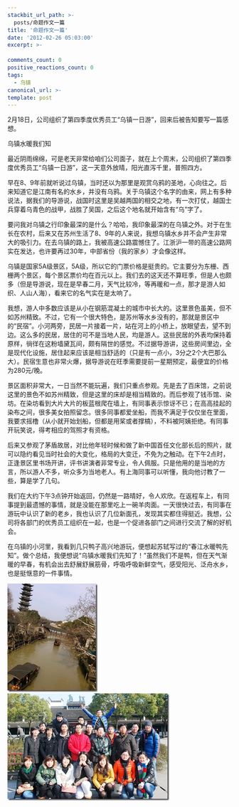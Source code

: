 ```yaml
---
stackbit_url_path: >-
  posts/命题作文一篇
title: '命题作文一篇'
date: '2012-02-26 05:03:00'
excerpt: >-
  
comments_count: 0
positive_reactions_count: 0
tags: 
  - 乌镇
canonical_url: >-
template: post
---
```

<p>2月18日，公司组织了第四季度优秀员工&ldquo;乌镇一日游&rdquo;，回来后被告知要写一篇感想。</p>
<p>乌镇水暖我们知</p>
<p>最近阴雨绵绵，可是老天非常给咱们公司面子，就在上个周末，公司组织了第四季度优秀员工&ldquo;乌镇一日游&rdquo;，这一天意外放晴，阳光直泻千里，普照四方。</p>
<p>早在8、9年前就听说过乌镇，当时还以为那里是观赏乌鸦的圣地，心向往之。后来知道它是江南有名的水乡，并没有乌鸦。关于乌镇这个名字的由来，网上有多种说法，据我们的导游说，战国时这里是吴越两国的相交之地，有一次打仗，越国士兵穿着乌青色的战甲，战胜了吴国，之后这个地名就开始含有&ldquo;乌&rdquo;字了。</p>
<p>要问我对乌镇之行印象最深的是什么？哈哈，我印象最深的在乌镇之外。对于在生长在农村，后来又在苏州生活了8、9年的人来说，我想乌镇水乡并不会产生非常大的吸引力。在去乌镇的路上，我被高速公路震憾住了。江浙沪一带的高速公路网实在发达，也许要再过30年，中部省份（我的家乡）才会像这样。</p>
<p>乌镇是国家5A级景区，5A级，所以它的门票价格是挺贵的。它主要分为东栅、西栅两个景区，每个景区票价均在百元以上。我们去的这天还不算旺季，但是人也颇多（但是导游说，现在是早春二月，天气比较冷，等再暖和一点，那才是游人如织、人山人海），看来它的名气实在是太响了。</p>
<p>我想，游人中多数应该是从小在钢筋混凝土的城市中长大的。这里景色虽美，但不如苏州精致。不过，它有一个很大特色，是苏州等水乡没有的，那就是景区中的&ldquo;民宿&rdquo;。小河两旁，民居一片接着一片，站在河上的小桥上，放眼望去，望不到边。这么多的民居，居住的可不是当地人民，均是游人。这些民居的外表均保持着原样，徜徉在这粉墙黛瓦间，颇有隔世的感觉。不过据导游讲，这些房间里边，全是现代化设施，居住起来应该是相当舒适的（只是有一点小，3分之2个大巴那么大）。民宿生意也非常火爆，据导游说在旺季需要提前一星期预定，最便宜的价格为280元/晚。</p>
<p>景区面积非常大，一日当然不能玩遍，我们只重点参观。先是去了百床馆，之前说这里的景色不如苏州精致，但是这里的床却是相当精致的。而后参观了钱币馆、染坊。在染坊看到大片大片的板蓝根爬在墙上，有同事表示惊讶不已；在高高挂起的染布之间，很多美女拍照留念。很多同事都爱坐船，而我不满足于仅仅坐在里面，我要求摇橹（从小就开始划船，但都是用桨或者撑槁），不料被阿姨拒绝。有同事开玩笑说，得考相应的驾照才有资格。</p>
<p>后来又参观了茅盾故居，对比他年轻时候和做了新中国首任文化部长后的照片，就可以隐约看见当时社会的大变化，格局的大变迁，不免为之触动。在下午2点时，正逢景区里书场开讲，评书讲演者非常专业，令人佩服。只是他用的是当地的方言，所以游人不多，听众多为当地老人。有上海同事可以听懂，我向他讨教了一些，算是学了几句。</p>
<p>我们在大约下午3点钟开始返回，仍然是一路晴好，令人欢欣。在返程车上，有同事提到最遗憾的事情，就是没能在那里吃上一碗羊肉面。一天很快过去，有同事在游玩中认识了新的老乡，我也认识了几位新面孔，发现其实都住得挺近。我想，公司将各部门的优秀员工组织在一起，也是一个促进各部门之间进行交流了解的好机会。</p>
<p>在乌镇的小河里，我看到几只鸭子高兴地游玩，便想起苏轼写过的&ldquo;春江水暖鸭先知&rdquo;。做个总结，我便想说&ldquo;乌镇水暖我们先知了！&rdquo;虽然我们不是鸭，但在天气渐暖的早春，有机会出去舒展舒展筋骨，呼吸呼吸新鲜空气，感受阳光、泛舟水乡，也是挺惬意的一件事情。</p>
<p><a href="https://raw.githubusercontent.com/Jeff-Tian/blogengine.net/master/Source/BlogEngine/BlogEngine.NET/App_Data/files/20120218242.jpg"><img style="display: inline; border: 0px;" title="20120218242" src="https://raw.githubusercontent.com/Jeff-Tian/blogengine.net/master/Source/BlogEngine/BlogEngine.NET/App_Data/files/20120218242_thumb.jpg" alt="20120218242" width="203" height="244" border="0" /></a> <a href="https://raw.githubusercontent.com/Jeff-Tian/blogengine.net/master/Source/BlogEngine/BlogEngine.NET/App_Data/files/DSC_0005.jpg"><img style="display: inline; border: 0px;" title="" src="https://raw.githubusercontent.com/Jeff-Tian/blogengine.net/master/Source/BlogEngine/BlogEngine.NET/App_Data/files/DSC_0005_thumb.jpg" alt="" width="364" height="241" border="0" /></a></p>